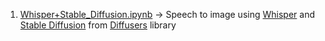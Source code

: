 1. [Whisper+Stable_Diffusion.ipynb](https://github.com/sliscak/notebooks/blob/main/Whisper%2BStable_Diffusion.ipynb) -> Speech to image using [Whisper](https://github.com/openai/whisper) and [Stable Diffusion](https://github.com/CompVis/stable-diffusion) from [Diffusers](https://github.com/huggingface/diffusers) library
